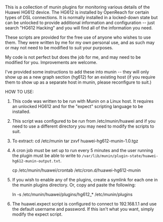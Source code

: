 This is a collection of munin plugins for monitoring various details of the Huawei
HG612 device.  The HG612 is installed by OpenReach for certain types of DSL connections.
It is normally installed in a locked-down state but can be unlocked to provide
additional information and configuration -- just search "HG612 Hacking" and you
will find all of the information you need.

These scripts are provided for the free use of anyone who wishes to use them.
They were written by me for my own personal use, and as such may or may not need
to be modified to suit your purposes.

My code is not perfect but does the job for me, and may need to be modified for
you.  Improvements are welcome.

I've provided some instructions to add these into munin -- they will only show
up as a new graph section (hg612) for an existing host (if you require them to show up
as a separate host in munin, please reconfigure to suit.)

HOW TO USE:

1. This code was written to be run with Munin on a Linux host.  It requires an
unlocked HG612 and for the "expect" scripting language to be installed.

2. This script was configured to be run from /etc/munin/huawei and if you need
to use a different directory you may need to modify the scripts to suit.

3. To extract:
	cd /etc/munin
	tar zxvf huawei-hg612-munin-1.0.tgz

4. A cron job must be set up to run every 5 minutes and the user running the
plugin must be able to write to `/var/lib/munin/plugin-state/huawei-hg612-munin-output.txt`.

	cp /etc/munin/huawei/crontab /etc/cron.d/huawei-hg612-munin

5. If you wish to enable any of the plugins, create a symlink for each one in
the munin plugins directory.  Or, copy and paste the following:

	ln -s /etc/munin/huawei/plugins/hg612_* /etc/munin/plugins

6. The huawei.expect script is configured to connect to 192.168.1.1 and use 
the default username and password.  If this isn't what you want, simply modify
the expect script.

